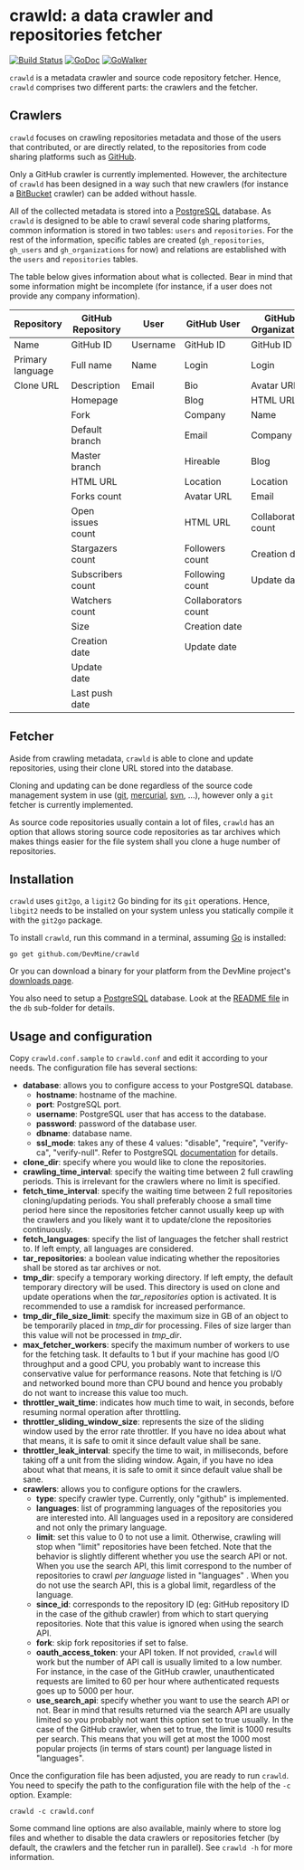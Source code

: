 # crawld: a data crawler and repositories fetcher

[![Build Status](https://travis-ci.org/DevMine/crawld.png?branch=master)](https://travis-ci.org/DevMine/crawld)
[![GoDoc](http://godoc.org/github.com/DevMine/crawld?status.svg)](http://godoc.org/github.com/DevMine/crawld)
[![GoWalker](http://img.shields.io/badge/doc-gowalker-blue.svg?style=flat)](https://gowalker.org/github.com/DevMine/crawld)

`crawld` is a metadata crawler and source code repository fetcher.
Hence, `crawld` comprises two different parts: the crawlers and the fetcher.

## Crawlers

`crawld` focuses on crawling repositories metadata and those of the users
that contributed, or are directly related, to the repositories from code
sharing platforms such as [GitHub](https://github.com).

Only a GitHub crawler is currently implemented.
However, the architecture of `crawld` has been designed in a way such that new
crawlers (for instance a [BitBucket](https://bitbucket.org/) crawler) can be
added without hassle.

All of the collected metadata is stored into a
[PostgreSQL](http://www.postgresql.org/) database. As `crawld` is designed to
be able to crawl several code sharing platforms, common information is stored
in two tables: `users` and `repositories`. For the rest of the information,
specific tables are created (`gh_repositories`, `gh_users` and
`gh_organizations` for now) and relations are established with the `users` and
`repositories` tables.

The table below gives information about what is collected. Bear in mind that
some information might be incomplete (for instance, if a user does not provide
any company information).

<table>
  <thead>
    <tr>
      <th>Repository</th>
      <th>GitHub Repository</th>
      <th>User</th>
      <th>GitHub User</th>
      <th>GitHub Organization</th>
    </tr>
  </thead>
  <tbody>
    <tr>
      <td>Name</td>
      <td>GitHub ID</td>
      <td>Username</td>
      <td>GitHub ID</td>
      <td>GitHub ID</td>
    </tr>
    <tr>
      <td>Primary language</td>
      <td>Full name</td>
      <td>Name</td>
      <td>Login</td>
      <td>Login</td>
    </tr>
    <tr>
      <td>Clone URL</td>
      <td>Description</td>
      <td>Email</td>
      <td>Bio</td>
      <td>Avatar URL</td>
    </tr>
    <tr>
      <td> </td>
      <td>Homepage</td>
      <td> </td>
      <td>Blog</td>
      <td>HTML URL</td>
    </tr>
    <tr>
      <td> </td>
      <td>Fork</td>
      <td> </td>
      <td>Company</td>
      <td>Name</td>
    </tr>
    <tr>
      <td> </td>
      <td>Default branch</td>
      <td> </td>
      <td>Email</td>
      <td>Company</td>
    </tr>
    <tr>
      <td> </td>
      <td>Master branch</td>
      <td> </td>
      <td>Hireable</td>
      <td>Blog</td>
    </tr>
    <tr>
      <td> </td>
      <td>HTML URL</td>
      <td> </td>
      <td>Location</td>
      <td>Location</td>
    </tr>
    <tr>
      <td> </td>
      <td>Forks count</td>
      <td> </td>
      <td>Avatar URL</td>
      <td>Email</td>
    </tr>
    <tr>
      <td> </td>
      <td>Open issues count</td>
      <td> </td>
      <td>HTML URL</td>
      <td>Collaborators count</td>
    </tr>
    <tr>
      <td> </td>
      <td>Stargazers count</td>
      <td> </td>
      <td>Followers count</td>
      <td>Creation date</td>
    </tr>
    <tr>
      <td> </td>
      <td>Subscribers count</td>
      <td> </td>
      <td>Following count</td>
      <td>Update date</td>
    </tr>
    <tr>
      <td> </td>
      <td>Watchers count</td>
      <td> </td>
      <td>Collaborators count</td>
      <td> </td>
    </tr>
    <tr>
      <td> </td>
      <td>Size</td>
      <td> </td>
      <td>Creation date</td>
      <td> </td>
    </tr>
    <tr>
      <td> </td>
      <td>Creation date</td>
      <td> </td>
      <td>Update date</td>
      <td> </td>
    </tr>
    <tr>
      <td> </td>
      <td>Update date</td>
      <td> </td>
      <td> </td>
      <td> </td>
    </tr>
    <tr>
      <td> </td>
      <td>Last push date</td>
      <td> </td>
      <td> </td>
      <td> </td>
    </tr>
  </tbody>
</table>

## Fetcher

Aside from crawling metadata, `crawld` is able to clone and update
repositories, using their clone URL stored into the database.

Cloning and updating can be done regardless of the source code management
system in use ([git](http://git-scm.com/),
[mercurial](http://mercurial.selenic.com/),
[svn](http://subversion.apache.org/), ...), however only a `git` fetcher is
currently implemented.

As source code repositories usually contain a lot of files, `crawld` has an
option that allows storing source code repositories as tar archives which makes
things easier for the file system shall you clone a huge number of
repositories.

## Installation

`crawld` uses `git2go`, a `ligit2` Go binding for its `git` operations. Hence,
`libgit2` needs to be installed on your system unless you statically compile it
with the `git2go` package.

To install `crawld`, run this command in a terminal, assuming
[Go](http://golang.org/) is installed:

    go get github.com/DevMine/crawld

Or you can download a binary for your platform from the DevMine project's
[downloads page](http://devmine.ch/downloads).

You also need to setup a [PostgreSQL](http://www.postgresql.org/) database.
Look at the
[README file](https://github.com/DevMine/crawld/blob/master/db/README.md)
in the `db` sub-folder for details.

## Usage and configuration

Copy `crawld.conf.sample` to `crawld.conf` and edit it according to your
needs. The configuration file has several sections:

 * **database**: allows you to configure access to your PostgreSQL
   database.
   - **hostname**: hostname of the machine.
   - **port**: PostgreSQL port.
   - **username**: PostgreSQL user that has access to the database.
   - **password**: password of the database user.
   - **dbname**: database name.
   - **ssl\_mode**: takes any of these 4 values: "disable",
     "require", "verify-ca", "verify-null". Refer to PostgreSQL
     [documentation](http://www.postgresql.org/docs/9.4/static/libpq-ssl.html)
     for details.
 * **clone\_dir**: specify where you would like to clone the
   repositories.
 * **crawling\_time\_interval**: specify the waiting time between 2
   full crawling periods. This is irrelevant for the crawlers where no
   limit is specified.
 * **fetch\_time\_interval**: specify the waiting time between 2 full
   repositories cloning/updating periods. You shall preferably choose a
   small time period here since the repositories fetcher cannot usually
   keep up with the crawlers and you likely want it to update/clone the
   repositories continuously.
 * **fetch\_languages**: specify the list of languages the fetcher shall
   restrict to. If left empty, all languages are considered.
 * **tar\_repositories**: a boolean value indicating whether the repositories
   shall be stored as tar archives or not.
 * **tmp\_dir**: specify a temporary working directory. If left empty, the
   default temporary directory will be used. This directory is used on clone and
   update operations when the _tar\_repositories_ option is activated. It is
   recommended to use a ramdisk for increased performance.
 * **tmp\_dir\_file\_size\_limit**: specify the maximum size in GB of an object
   to be temporarily placed in _tmp\_dir_ for processing. Files of size larger
   than this value will not be processed in _tmp\_dir_.
 * **max\_fetcher\_workers**: specify the maximum number of workers to use for
   the fetching task. It defaults to 1 but if your machine has good I/O
   throughput and a good CPU, you probably want to increase this conservative
   value for performance reasons. Note that fetching is I/O and networked bound
   more than CPU bound and hence you probably do not want to increase this
   value too much.
 * **throttler\_wait\_time**: indicates how much time to wait, in seconds,
   before resuming normal operation after throttling.
 * **throttler\_sliding\_window\_size**: represents the size of the sliding
   window used by the error rate throttler. If you have no idea about what that
   means, it is safe to omit it since default value shall be sane.
 * **throttler\_leak\_interval**: specify the time to wait, in milliseconds,
   before taking off a unit from the sliding window. Again, if you have no idea
   about what that means, it is safe to omit it since default value shall be
   sane.
 * **crawlers**: allows you to configure options for the crawlers.
   - **type**: specify crawler type. Currently, only "github" is
     implemented.
   - **languages**: list of programming languages of the repositories
     you are interested into. All languages used in a repository are
     considered and not only the primary language.
   - **limit**: set this value to 0 to not use a limit. Otherwise,
     crawling will stop when "limit" repositories have been fetched.
     Note that the behavior is slightly different whether you use the
     search API or not. When you use the search API, this limit
     correspond to the number of repositories to crawl *per language*
     listed in "languages" . When you do not use the search API, this
     is a global limit, regardless of the language.
   - **since\_id**: corresponds to the repository ID (eg: GitHub repository ID
     in the case of the github crawler) from which to start querying
     repositories. Note that this value is ignored when using the search API.
   - **fork**: skip fork repositories if set to false.
   - **oauth\_access\_token**: your API token. If not provided,
     `crawld` will work but the number of API call is usually limited
     to a low number. For instance, in the case of the GitHub
     crawler, unauthenticated requests are limited to 60 per hour
     where authenticated requests goes up to 5000 per hour.
   - **use\_search\_api**: specify whether you want to use the search
     API or not. Bear in mind that results returned via the search
     API are usually limited so you probably not want this option set
     to true usually. In the case of the GitHub crawler, when set to
     true, the limit is 1000 results per search. This means that you
     will get at most the 1000 most popular projects (in terms of
     stars count) per language listed in "languages".

Once the configuration file has been adjusted, you are ready to run `crawld`.
You need to specify the path to the configuration file with the help of the `-c`
option. Example:

    crawld -c crawld.conf

Some command line options are also available, mainly where to store log files
and whether to disable the data crawlers or repositories fetcher (by default,
the crawlers and the fetcher run in parallel). See `crawld -h` for more
information.
